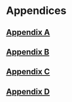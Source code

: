 # Appendices

## [Appendix A](./a.md "Appendix A")

## [Appendix B](./b.md "Appendix B")

## [Appendix C](./c.md "Appendix C")

## [Appendix D](./d.md "Appendix D")